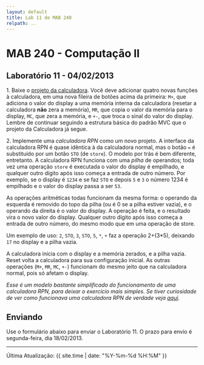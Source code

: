 ```yaml
---
layout: default
title: Lab 11 de MAB 240
relpath: ..
---
```


MAB 240 - Computação II
=======================

Laboratório 11 - 04/02/2013
---------------------------

1\. Baixe o [projeto da calculadora](Calculadora.zip). Você deve adicionar quatro novas funções à calculadora,
em uma nova fileira de botões acima da primeira: `M+`, que adiciona o valor do display a uma memória interna
da calculadora (resetar a calculadora **não** zera a memória), `MR`, que copia o valor da memória para o display,
`MC`, que zera a memória, e `+-`, que troca o sinal do valor do display.
Lembre de continuar seguindo a estrutura básica do padrão MVC que o projeto da Calculadora já segue.

2\. Implemente uma *calculadora RPN* como um novo projeto. A interface da calculadora RPN é quase idêntica
à da calculadora normal, mas o botão `=` é substituído por um botão `STO` (de `store`). O modelo por trás é bem
diferente, entretanto. A calculadora RPN funciona com uma *pilha* de operandos; toda vez uma operação
`store` é executada o valor do display é empilhado, e qualquer outro dígito após isso começa a entrada de
outro número. Por exemplo, se o display é `1234` e se faz `STO` e depois `5` e `3` o número 1234 é empilhado e o
valor do display passa a ser `53`.

As operações aritméticas todas funcionam da mesma forma: o operando da esquerda é removido do topo da pilha
(ou é 0 se a pilha estiver vazia), e o operando da direita é o valor do display. A operação é feita, e o resultado
vira o novo valor do display. Qualquer outro dígito após isso começa a entrada de outro número, do mesmo modo que
em uma operação de store.

Um exemplo de uso: `2`, `STO`, `3`, `STO`, `5`, `*`, `+` faz a operação 2+(3\*5), deixando `17` no display e a
pilha vazia.

A calculadora inicia com o display e a memória zerados, e a pilha vazia. Reset volta
a calculadora para sua configuração inicial. As outras operações (`M+`, `MR`, `MC`, `+-`) funcionam do mesmo
jeito que na calculadora normal, pois só afetam o display.

*Esse é um modelo bastante simplificado do funcionamento de uma calculadora RPN, para deixar o exercício
mais simples. Se tiver curiosidade de ver como funcionava uma calculadora RPN de verdade veja [aqui](http://www.hpmuseum.org/rpn.htm).*

Enviando
--------

Use o formulário abaixo para enviar o Laboratório 11. O prazo para envio é segunda-feira, dia 18/02/2013.

<script type="text/javascript" src="http://form.jotformz.com/jsform/30333459659663">dummy</script>

* * * * *

Última Atualização: {{ site.time | date: "%Y-%m-%d %H:%M" }}
